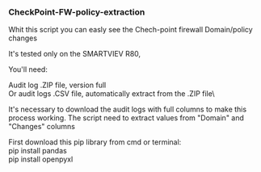### CheckPoint-FW-policy-extraction

Whit this script you can easly see the Chech-point firewall Domain/policy changes

It's tested only on the SMARTVIEV R80,

You'll need:

Audit log .ZIP file, version full\
Or audit logs .CSV file, automatically extract from the .ZIP file\

It's necessary to download the audit logs with full columns to make this process working. The script need to extract values from "Domain" and "Changes" columns

First download this pip library from cmd or terminal:\
pip install pandas\
pip install openpyxl

